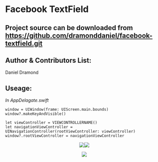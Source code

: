 Facebook TextField
==================

Project source can be downloaded from https://github.com/dramonddaniel/facebook-textfield.git
---

Author & Contributors List:
-----------
Daniel Dramond

Useage:
-----------
*In AppDelagate.swift*
```
window = UIWindow(frame: UIScreen.main.bounds)
window?.makeKeyAndVisible()

let viewController = VIEWCONTROLLERNAME()
let navigationViewController = UINavigationController(rootViewController: viewController)
window?.rootViewController = navigationViewController
```
<div style="text-align:center"><img src ="https://user-images.githubusercontent.com/19694636/31903404-e34749fc-b81f-11e7-9c53-1886106425aa.gif"><img src ="https://user-images.githubusercontent.com/19694636/31903455-0deabd6a-b820-11e7-9177-d0f74a8e3bbf.gif"></div>

<p align="center">
  <img src="https://user-images.githubusercontent.com/19694636/31903455-0deabd6a-b820-11e7-9177-d0f74a8e3bbf.gif">
</p>

